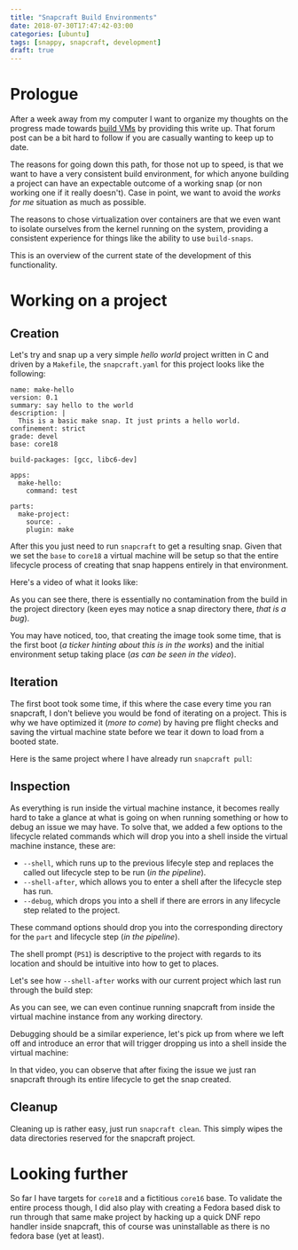 ```yaml
---
title: "Snapcraft Build Environments"
date: 2018-07-30T17:47:42-03:00
categories: [ubuntu]
tags: [snappy, snapcraft, development]
draft: true
---
```


# Prologue
After a week away from my computer I want to organize my thoughts on the progress made towards [build VMs](https://forum.snapcraft.io/t/status-tracking-for-build-vm/5505) by providing this write up. That forum post can be a bit hard to follow if you are casually wanting to keep up to date.

The reasons for going down this path, for those not up to speed, is that we want to have a very consistent build environment, for which anyone building a project can have an expectable outcome of a working snap (or non working one if it really doesn't). Case in point, we want to avoid the _works for me_ situation as much as possible.

The reasons to chose virtualization over containers are that we even want to isolate ourselves from the kernel running on the system, providing a consistent experience for things like the ability to use `build-snaps`.

This is an overview of the current state of the development of this functionality.

# Working on a project

## Creation
Let's try and snap up a very simple _hello world_ project written in C and driven by a `Makefile`, the `snapcraft.yaml` for this project looks like the following:

```
name: make-hello
version: 0.1
summary: say hello to the world
description: |
  This is a basic make snap. It just prints a hello world.
confinement: strict
grade: devel
base: core18

build-packages: [gcc, libc6-dev]

apps:
  make-hello:
    command: test

parts:
  make-project:
    source: .
    plugin: make
```

After this you just need to run `snapcraft` to get a resulting snap. Given that we set the `base` to `core18` a virtual machine will be setup so that the entire lifecycle process of creating that snap happens entirely in that environment.

Here's a video of what it looks like:
<script src="https://asciinema.org/a/iUi22VITeyDq5qa0XK8uDZAYB.js" id="asciicast-iUi22VITeyDq5qa0XK8uDZAYB" async></script>

As you can see there, there is essentially no contamination from the build in the project directory (keen eyes may notice a snap directory there, _that is a bug_).

You may have noticed, too, that creating the image took some time, that is the first boot (_a ticker hinting about this is in the works_) and the initial environment setup taking place (_as can be seen in the video_).

## Iteration
The first boot took some time, if this where the case every time you ran snapcraft, I don't believe you would be fond of iterating on a project. This is why we have optimized it (_more to come_) by having pre flight checks and saving the virtual machine state before we tear it down to load from a booted state.

Here is the same project where I have already run `snapcraft pull`:
<script src="https://asciinema.org/a/iXDTKxGeXUwJww7Tw4JFzmSri.js" id="asciicast-iXDTKxGeXUwJww7Tw4JFzmSri" async></script>

## Inspection
As everything is run inside the virtual machine instance, it becomes really hard to take a glance at what is going on when running something or how to debug an issue we may have. To solve that, we added a few options to the lifecycle related commands which will drop you into a shell inside the virtual machine instance, these are:

- `--shell`, which runs up to the previous lifecyle step and replaces the called out lifecycle step to be run (_in the pipeline_).
- `--shell-after`, which allows you to enter a shell after the lifecycle step has run.
- `--debug`, which drops you into a shell if there are errors in any lifecycle step related to the project.

These command options should drop you into the corresponding directory for the `part` and lifecycle step (_in the pipeline_).

The shell prompt (`PS1`) is descriptive to the project with regards to its location and should be intuitive into how to get to places.

Let's see how `--shell-after` works with our current project which last run through the build step:
<script src="https://asciinema.org/a/Ic9iflFsyLnwOVtD6zCCY870V.js" id="asciicast-Ic9iflFsyLnwOVtD6zCCY870V" async></script>

As you can see, we can even continue running snapcraft from inside the virtual machine instance from any working directory.

Debugging should be a similar experience, let's pick up from where we left off and introduce an error that will trigger dropping us into a shell inside the virtual machine:
<script src="https://asciinema.org/a/XKZcS0KISKxowBFWBAD97MZkR.js" id="asciicast-XKZcS0KISKxowBFWBAD97MZkR" async></script>

In that video, you can observe that after fixing the issue we just ran snapcraft through its entire lifecycle to get the snap created.

## Cleanup
Cleaning up is rather easy, just run `snapcraft clean`. This simply wipes the data directories reserved for the snapcraft project.

# Looking further
So far I have targets for `core18` and a fictitious `core16` base. To validate the entire process though, I did also play with creating a Fedora based disk to run through that same make project by hacking up a quick DNF repo handler inside snapcraft, this of course was uninstallable as there is no fedora base (yet at least).